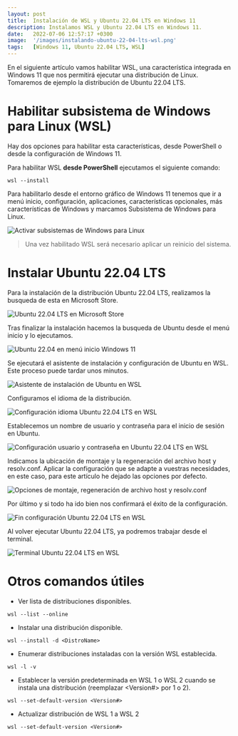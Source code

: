 ```yaml
---
layout: post
title:  Instalación de WSL y Ubuntu 22.04 LTS en Windows 11
description: Instalamos WSL y Ubuntu 22.04 LTS en Windows 11.
date:   2022-07-06 12:57:17 +0300
image:  '/images/instalando-ubuntu-22-04-lts-wsl.png'
tags:   [Windows 11, Ubuntu 22.04 LTS, WSL]
---
```


En el siguiente artículo vamos habilitar WSL, una característica integrada en Windows 11 que nos permitirá ejecutar una distribución de Linux. Tomaremos de ejemplo la distribución de Ubuntu 22.04 LTS.

# Habilitar subsistema de Windows para Linux (WSL)

Hay dos opciones para habilitar esta características, desde PowerShell o desde la configuración de Windows 11.

Para habilitar WSL **desde PowerShell** ejecutamos el siguiente comando:

```
wsl --install
```
Para habilitarlo desde el entorno gráfico de Windows 11 tenemos que ir a menú inicio, configuración, aplicaciones, características opcionales, más características de Windows y marcamos Subsistema de Windows para Linux.

![Activar subsistemas de Windows para Linux](/images/activar-subsistema-de-windows-para-linux.png)

> Una vez habilitado WSL será necesario aplicar un reinicio del sistema.

# Instalar Ubuntu 22.04 LTS

Para la instalación de la distribución Ubuntu 22.04 LTS, realizamos la busqueda de esta en Microsoft Store.

![Ubuntu 22.04 LTS en Microsoft Store](/images/ubuntu-22-04-microsoft-store.png)

Tras finalizar la instalación hacemos la busqueda de Ubuntu desde el menú inicio y lo ejecutamos.

![Ubuntu 22.04 en menú inicio Windows 11](/images/ubuntu-22-04-menu-inicio.png)

Se ejecutará el asistente de instalación y configuración de Ubuntu en WSL. Este proceso puede tardar unos minutos.

![Asistente de instalación de Ubuntu en WSL](/images/asistente-instalacion-ubuntu-wsl.png)

Configuramos el idioma de la distribución.

![Configuración idioma Ubuntu 22.04 LTS en WSL](/images/idioma-ubuntu-22-04-wsl.png)

Establecemos un nombre de usuario y contraseña para el inicio de sesión en Ubuntu.

![Configuración usuario y contraseña en Ubuntu 22.04 LTS en WSL](/images/usuario-contraseña-ubuntu-22-04-wsl.png)

Indicamos la ubicación de montaje y la regeneración del archivo host y resolv.conf. Aplicar la configuración que se adapte a vuestras necesidades, en este caso, para este artículo he dejado las opciones por defecto.

![Opciones de montaje, regeneración de archivo host y resolv.conf](/images/opciones-montaje-ubuntu-22-04-wsl.png)

Por último y si todo ha ido bien nos confirmará el éxito de la configuración.

![Fin configuración Ubuntu 22.04 LTS en WSL](/images/fin-configuracion-ubuntu-22-04-wsl.png)

Al volver ejecutar Ubuntu 22.04 LTS, ya podremos trabajar desde el terminal.

![Terminal Ubuntu 22.04 LTS en WSL ](/images/terminal-ubuntu-22-04-wsl.png)

# Otros comandos útiles

- Ver lista de distribuciones disponibles.

```
wsl --list --online
```
- Instalar una distribución disponible.

```
wsl --install -d <DistroName>
```

- Enumerar distribuciones instaladas con la versión WSL establecida.

```
wsl -l -v
```

- Establecer la versión predeterminada en WSL 1 o WSL 2 cuando se instala una distribución (reemplazar <Version#> por 1 o 2).

```
wsl --set-default-version <Version#>
```

- Actualizar distribución de WSL 1 a WSL 2

```
wsl --set-default-version <Version#>
```
